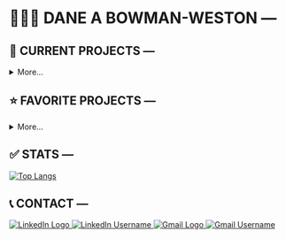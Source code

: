 # 🧑🏽‍💻 DANE A BOWMAN-WESTON —




## 🔨 CURRENT PROJECTS —

<details>
  <summary>More...</summary>
  <br>
  
  [![Readme Card](https://github-readme-stats.vercel.app/api/pin/?username=user-dane&repo=test_repo&theme=vision-friendly-dark)](https://github.com/user-dane/test_repo)
    
</details>




## ⭐ FAVORITE PROJECTS —

<details>
  <summary>More...</summary>
  <br>
  
  [![Readme Card](https://github-readme-stats.vercel.app/api/pin/?username=user-dane&repo=test_repo&theme=vision-friendly-dark)](https://github.com/user-dane/test_repo)
  
</details>




## ✅ STATS —

[![Top Langs](https://github-readme-stats.vercel.app/api/top-langs/?username=user-dane&layout=compact&theme=vision-friendly-dark)](https://github.com/anuraghazra/github-readme-stats)




## 📞 CONTACT —

<div id="badges">
  <a href="https://www.linkedin.com/in/danebowmanweston/">
    <img src="https://img.shields.io/badge/in-blue?logo=linkedin&logoColor=white&style=flat-square" alt="LinkedIn Logo" />
  </a>
  <a href="https://www.linkedin.com/in/danebowmanweston/" target="_blank">
    <img src="https://img.shields.io/badge/danebowmanweston-black?style=flat-square&color=white" alt="LinkedIn Username" />
  </a>
  
  <a href="mailto:dbowmanweston@gmail.com">
    <img src="https://img.shields.io/badge/-red?logo=gmail&logoColor=white&style=flat-square" alt="Gmail Logo" />
  </a>
  <a href="mailto:dbowmanweston@gmail.com">
    <img src="https://img.shields.io/badge/dbowmanweston-black?style=flat-square&color=white" alt="Gmail Username" />
  </a>
</div>

